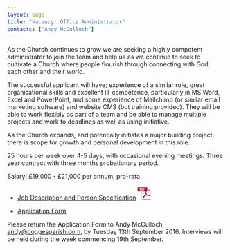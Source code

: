 ```yaml
---
layout: page
title: "Vacancy: Office Administrator"
contacts: ["Andy McCulloch"]
---
```


As the Church continues to grow we are seeking a highly competent administrator to join the team and help us as we continue to seek to cultivate a Church where people flourish through connecting with God, each other and their world.

The successful applicant will have; experience of a similar role, great organisational skills and excellent IT competence, particularly in MS Word, Excel and PowerPoint, and some experience of Mailchimp (or similar email marketing software) and website CMS (but training provided). They will be able to work flexibly as part of a team and be able to manage multiple projects and work to deadlines as well as using initiative.

As the Church expands, and potentially initiates a major building project, there is scope for growth and personal development in this role.

25 hours per week over 4-5 days, with occasional evening meetings. Three year contract with three months probationary period.

Salary: £19,000 - £21,000 per annum, pro-rata

* [Job Description and Person Specification](./Cogges%20Office%20Administrator%20JD.pdf "Opens PDF document")  ![PDF](/images/pdficon_large.png)

* [Application Form](./Application%20Form.docx "Opens Word document")

Please return the Application Form to Andy McCulloch, 
<a href="mailto:andy@coggesparish.com?subject=Application: Office & Facilities Manager">andy@coggesparish.com</a>, 
by Tuesday 13th September 2016.  Interviews will be held during the week commencing 19th September.
